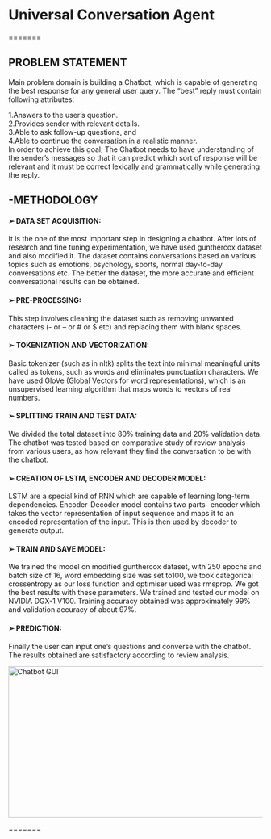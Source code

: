 # Universal Conversation Agent

=======
## PROBLEM STATEMENT 

Main problem domain is building a Chatbot, which is capable of generating the best response for any general user query. The “best” reply must contain following attributes:

1.Answers to the user’s question.<br>
2.Provides sender with relevant details.<br>
3.Able to ask follow-up questions, and <br>
4.Able to continue the conversation in a realistic manner. <br>In order to achieve this goal, The Chatbot needs to have understanding of the sender’s messages so that it can predict which sort of response will be relevant and it must be correct lexically and grammatically while generating the reply.<br>

## -METHODOLOGY
#### ➢ DATA SET ACQUISITION: 
It is the one of the most important step in designing a chatbot. After lots of research and fine tuning experimentation, we have used gunthercox dataset and also modified it. The dataset contains conversations based on various topics such as emotions, psychology, sports, normal day-to-day conversations etc. The better the dataset, the more accurate and efficient conversational results can be obtained.

#### ➢ PRE-PROCESSING:
This step involves cleaning the dataset such as removing unwanted characters (- or – or # or $ etc) and replacing them with blank spaces.

#### ➢ TOKENIZATION AND VECTORIZATION:
Basic tokenizer (such as in nltk) splits the text into minimal meaningful units called as tokens, such as words and eliminates punctuation characters. We have used GloVe (Global Vectors for word representations), which is an unsupervised learning algorithm that maps words to vectors of real numbers.

#### ➢ SPLITTING TRAIN AND TEST DATA:
We divided the total dataset into 80% training data and 20% validation data. The chatbot was tested based on comparative study of review analysis from various users, as how relevant they find the conversation to be with the chatbot.

#### ➢ CREATION OF LSTM, ENCODER AND DECODER MODEL:
LSTM are a special kind of RNN which are capable of learning long-term dependencies. Encoder-Decoder model contains two parts- encoder which takes the vector representation of input sequence and maps it to an encoded representation of the input. This is then used by decoder to generate output.

#### ➢ TRAIN AND SAVE MODEL: 
We trained the model on modified gunthercox dataset, with 250 epochs and batch size of 16, word embedding size was set to100, we took categorical crossentropy as our loss function and optimiser used was rmsprop. We got
the best results with these parameters. We trained and tested our model on NVIDIA DGX-1 V100. Training accuracy obtained was approximately 99% and validation accuracy of about 97%.

#### ➢ PREDICTION:
Finally the user can input one’s questions and converse with the chatbot. The results obtained are satisfactory according to review analysis.


<img src="https://github.com/kushagra2101/ChatCrazie/blob/master/ChatCrazie%20GUI.jpeg" alt="Chatbot GUI" width="600" height="300">

=======

